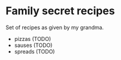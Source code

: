 # Family secret recipes

Set of recipes as given by my grandma.

- pizzas (TODO)
- sauses (TODO)
- spreads (TODO)